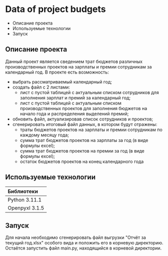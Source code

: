 # Data of project budgets

* Описание проекта
* Используемые технологии
* Запуск

## Описание проекта

Данный проект является сведением трат бюджетов различных производственных проектов на зарплаты и премии сотрудникам за календарный год.
В проекте есть возможность:

* выбрать рассматриваемый календарный год;
* создать файл с 2 листами:
  * лист с пустой таблицей с актуальным списком сотрудников для заполнения зарплат и премий за календарный год;
  * лист с пустой таблицей с актуальным списком производственных проектов для заполнения бюджетов на начало года и распределения выделений премий;
* обновить файл, актуализировав список сотрудников и проектов;
* сгенерировать итоговый файл данных, в котором будут отражены:
  * траты бюджетов проектов на зарплаты и премии сотрудникам по каждому месяцу года;
  * сумма трат бюджетов проектов на зарплаты за год (в виде формулы excel);
  * сумма трат бюджетов проектов на премии за год (в виде формулы excel);
  * остаток бюджетов проектов на конец календарного года

## Используемые технологии

|Библиотеки|
|:---|
| Python 3.11.1   |  
| Openpyxl 3.1.5  |

## Запуск

Для начала необходимо сгенерировать файл выгрузки "Отчёт за текущий год.xlsx" особого вида и положить его в корневую директорию.  
Остаётся запустить файл main.py, находящийся в корневой директории.
